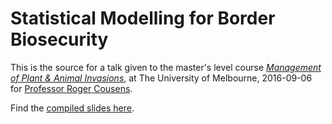 # Statistical Modelling for Border Biosecurity

This is the source for a talk given to the master's level course *[Management of Plant & Animal Invasions](https://handbook.unimelb.edu.au/2017/subjects/nrmt90002)*, at The University of Melbourne, 2016-09-06 for [Professor Roger Cousens](http://cousenslab.wixsite.com/invasionbiol).

Find the [compiled slides here](https://SteveLane.github.io/presentations-2017/invasions-class-cousens/).
